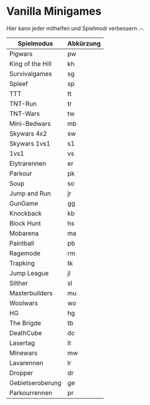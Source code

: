 # Vanilla Minigames
Hier kann jeder mithelfen und Spielmodi verbessern .-.

 | Spielmodus | Abkürzung |
 | ---------------- | ------- |
 | Pigwars | pw
 | King of the Hill | kh
 | Survivalgames | sg
 | Spleef | sp
 | TTT | tt
 | TNT-Run | tr
 | TNT-Wars | tw
 | Mini-Bedwars | mb
 | Skywars 4x2 | sw
 | Skywars 1vs1 | s1
 | 1vs1 | vs
 | Elytrarennen | er
 | Parkour | pk
 | Soup | so
 | Jump and Run | jr
 | GunGame | gg
 | Knockback | kb
 | Block Hunt | hs
 | Mobarena | ma
 | Paintball | pb
 | Ragemode | rm
 | Trapking | tk
 | Jump League | jl
 | Slither | sl
 | Masterbuilders | mu
 | Woolwars | wo
 | HG | hg
 | The Brigde | tb
 | DeathCube | dc
 | Lasertag | lt
 | Minewars | mw
 | Lavarennen | lr
 | Dropper | dr
 | Gebietseroberung | ge
 | Parkourrennen | pr
 
